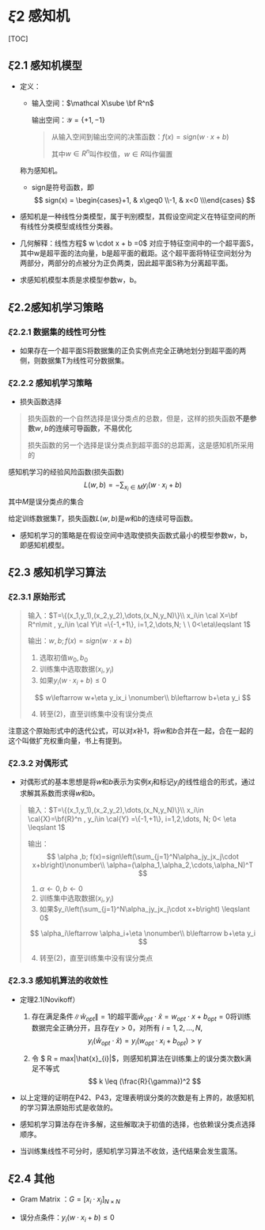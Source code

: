 # $\xi2$ 感知机

[TOC]

## $\xi2.1$ 感知机模型

+ 定义：

  + 输入空间：$\mathcal X\sube \bf R^n$

    输出空间：$\mathcal Y=\{{+1,-1\}}$

    > 从输入空间到输出空间的决策函数：$f(x)=sign (w\cdot x+b)$
    >
    > 其中$w \in R^n$叫作权值，$w \in R$叫作偏置

  称为感知机。

  + sign是符号函数，即
    $$
    sign(x) = \begin{cases}+1, & x\geq0 \\-1, & x<0 \\\end{cases}
    $$

+ 感知机是一种线性分类模型，属于判别模型，其假设空间定义在特征空间的所有线性分类模型或线性分类器。
+ 几何解释：线性方程$ w \cdot x + b =0$ 对应于特征空间中的一个超平面S，其中w是超平面的法向量，b是超平面的截距。这个超平面将特征空间划分为两部分，两部分的点被分为正负两类，因此超平面S称为分离超平面。
+ 求感知机模型本质是求模型参数w，b。

## $\xi2.2$感知机学习策略

### $\xi2.2.1$ 数据集的线性可分性

+ 如果存在一个超平面S将数据集的正负实例点完全正确地划分到超平面的两侧，则数据集T为线性可分数据集。

### $\xi2.2.2$ 感知机学习策略

+ 损失函数选择

> 损失函数的一个自然选择是误分类点的总数，但是，这样的损失函数**不是参数$w,b$的连续可导函数，不易优化**
>
> 损失函数的另一个选择是误分类点到超平面$S$的总距离，这是感知机所采用的

感知机学习的经验风险函数(损失函数)
$$
L(w,b)=-\sum_{x_i\in M}y_i(w\cdot x_i+b)
$$
其中$M$是误分类点的集合

给定训练数据集$T$，损失函数$L(w,b)$是$w$和$b$的连续可导函数。

+ 感知机学习的策略是在假设空间中选取使损失函数式最小的模型参数w，b，即感知机模型。

## $\xi2.3$ 感知机学习算法

 ### $\xi2.3.1$ 原始形式

> 输入：$T=\{(x_1,y_1),(x_2,y_2),\dots,(x_N,y_N)\}\\ x_i\in \cal X=\bf R^n\mit , y_i\in \cal Y\it =\{-1,+1\}, i=1,2,\dots,N; \ \ 0<\eta\leqslant 1$
>
> 输出：$w,b;f(x)=sign(w\cdot x+b)$
>
> 1. 选取初值$w_0,b_0$
> 2. 训练集中选取数据$(x_i,y_i)$
> 3. 如果$y_i(w\cdot x_i+b)\leqslant 0$
>
> $$
> w\leftarrow w+\eta y_ix_i \nonumber\\
> b\leftarrow b+\eta y_i
> $$
>
> 4. 转至(2)，直至训练集中没有误分类点

注意这个原始形式中的迭代公式，可以对$x$补1，将$w$和$b$合并在一起，合在一起的这个叫做扩充权重向量，书上有提到。

###  $\xi2.3.2$ 对偶形式

+ 对偶形式的基本思想是将$w$和$b$表示为实例$x_i$和标记$y_i$的线性组合的形式，通过求解其系数而求得$w$和$b$。

> 输入：$T=\{(x_1,y_1),(x_2,y_2),\dots,(x_N,y_N)\}\\ x_i\in \cal{X}=\bf{R}^n , y_i\in \cal{Y} =\{-1,+1\}, i=1,2,\dots, N; 0< \eta \leqslant 1$
>
> 输出：
> $$
> \alpha ,b; f(x)=sign\left(\sum_{j=1}^N\alpha_jy_jx_j\cdot x+b\right)\nonumber\\
> \alpha=(\alpha_1,\alpha_2,\cdots,\alpha_N)^T
> $$
>
> 1. $\alpha \leftarrow 0,b\leftarrow 0$
> 2. 训练集中选取数据$(x_i,y_i)$
> 3. 如果$y_i\left(\sum_{j=1}^N\alpha_jy_jx_j\cdot x+b\right) \leqslant 0$
>
> $$
> \alpha_i\leftarrow \alpha_i+\eta \nonumber\\
> b\leftarrow b+\eta y_i
> $$
>
> 4. 转至(2)，直至训练集中没有误分类点

### $\xi2.3.3$ 感知机算法的收敛性

+ 定理2.1(Novikoff）

  1. 存在满足条件$\|\hat{w}_{opt}\| = 1$的超平面$\hat{w}_{opt} \cdot \hat{x} = w_{opt} \cdot x+b_{opt} = 0$将训练数据完全正确分开，且存在$\gamma>0$，对所有 $i = 1,2,...,N$,
     $$
     y_i(\hat{w}_{opt} \cdot \hat{x}) = y_i(w_{opt} \cdot x_i+b_{opt}) > \gamma
     $$

  2. 令 $ R = max\|\hat{x}_{i}\|$，则感知机算法在训练集上的误分类次数k满足不等式
     $$
     k \leq (\frac{R}{\gamma})^2
     $$

+ 以上定理的证明在P42、P43，定理表明误分类的次数是有上界的，故感知机的学习算法原始形式是收敛的。
+ 感知机学习算法存在许多解，这些解取决于初值的选择，也依赖误分类点选择顺序。
+ 当训练集线性不可分时，感知机学习算法不收敛，迭代结果会发生震荡。

## $\xi2.4$ 其他

+ Gram Matrix ：$G=[x_i\cdot x_j]_{N\times N}$

+ 误分点条件：$y_i(w \cdot x_i+b) \le 0$